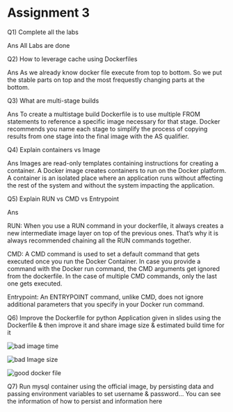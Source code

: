 # Assignment 3

Q1) Complete all the labs

Ans All Labs are done

Q2) How to leverage cache using Dockerfiles

Ans As we already know docker file execute from top to bottom. So we put the stable parts on top and the most frequestly changing parts at the bottom.

Q3) What are multi-stage builds

Ans To create a multistage build Dockerfile is to use multiple FROM statements to reference a specific image necessary for that stage. Docker recommends you name each stage to simplify the process of copying results from one stage into the final image with the AS qualifier.

Q4) Explain containers vs Image

Ans Images are read-only templates containing instructions for creating a container. A Docker image creates containers to run on the Docker platform.
A container is an isolated place where an application runs without affecting the rest of the system and without the system impacting the application.

Q5) Explain RUN vs CMD vs Entrypoint

Ans

RUN:
When you use a RUN command in your dockerfile, it always creates a new intermediate image layer on top of the previous ones. That’s why it is always recommended chaining all the RUN commands together.

CMD:
A CMD command is used to set a default command that gets executed once you run the Docker Container. In case you provide a command with the Docker run command, the CMD arguments get ignored from the dockerfile. In the case of multiple CMD commands, only the last one gets executed.

Entrypoint:
An ENTRYPOINT command, unlike CMD, does not ignore additional parameters that you specify in your Docker run command.


Q6) Improve the Dockerfile for python Application given in slides using the Dockerfile & then improve it and share image size & estimated build time for it


![bad image time](https://user-images.githubusercontent.com/7136590/182092117-fa82f64e-5fdb-4c0f-b2fb-9aeb64ffe0f4.png)

![bad Image size](https://user-images.githubusercontent.com/7136590/182092142-6ece0610-16d1-455f-9e55-b5cedfdfbccc.png)

![good docker file](https://user-images.githubusercontent.com/7136590/182092184-628e88c9-2762-4faa-909f-b8b636815a8a.png)

Q7) Run mysql container using the official image, by persisting data and passing environment variables to set username & password… You can see the information of how to persist and information here

